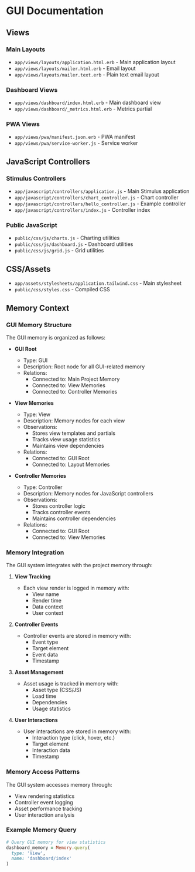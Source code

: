 # GUI Documentation

## Views

### Main Layouts
- `app/views/layouts/application.html.erb` - Main application layout
- `app/views/layouts/mailer.html.erb` - Email layout
- `app/views/layouts/mailer.text.erb` - Plain text email layout

### Dashboard Views
- `app/views/dashboard/index.html.erb` - Main dashboard view
- `app/views/dashboard/_metrics.html.erb` - Metrics partial

### PWA Views
- `app/views/pwa/manifest.json.erb` - PWA manifest
- `app/views/pwa/service-worker.js` - Service worker

## JavaScript Controllers

### Stimulus Controllers
- `app/javascript/controllers/application.js` - Main Stimulus application
- `app/javascript/controllers/chart_controller.js` - Chart controller
- `app/javascript/controllers/hello_controller.js` - Example controller
- `app/javascript/controllers/index.js` - Controller index

### Public JavaScript
- `public/css/js/charts.js` - Charting utilities
- `public/css/js/dashboard.js` - Dashboard utilities
- `public/css/js/grid.js` - Grid utilities

## CSS/Assets
- `app/assets/stylesheets/application.tailwind.css` - Main stylesheet
- `public/css/styles.css` - Compiled CSS

## Memory Context

### GUI Memory Structure
The GUI memory is organized as follows:

- **GUI Root**
  - Type: GUI
  - Description: Root node for all GUI-related memory
  - Relations:
    - Connected to: Main Project Memory
    - Connected to: View Memories
    - Connected to: Controller Memories

- **View Memories**
  - Type: View
  - Description: Memory nodes for each view
  - Observations:
    - Stores view templates and partials
    - Tracks view usage statistics
    - Maintains view dependencies
  - Relations:
    - Connected to: GUI Root
    - Connected to: Layout Memories

- **Controller Memories**
  - Type: Controller
  - Description: Memory nodes for JavaScript controllers
  - Observations:
    - Stores controller logic
    - Tracks controller events
    - Maintains controller dependencies
  - Relations:
    - Connected to: GUI Root
    - Connected to: View Memories

### Memory Integration
The GUI system integrates with the project memory through:

1. **View Tracking**
   - Each view render is logged in memory with:
     - View name
     - Render time
     - Data context
     - User context

2. **Controller Events**
   - Controller events are stored in memory with:
     - Event type
     - Target element
     - Event data
     - Timestamp

3. **Asset Management**
   - Asset usage is tracked in memory with:
     - Asset type (CSS/JS)
     - Load time
     - Dependencies
     - Usage statistics

4. **User Interactions**
   - User interactions are stored in memory with:
     - Interaction type (click, hover, etc.)
     - Target element
     - Interaction data
     - Timestamp

### Memory Access Patterns
The GUI system accesses memory through:
- View rendering statistics
- Controller event logging
- Asset performance tracking
- User interaction analysis

### Example Memory Query
```ruby
# Query GUI memory for view statistics
dashboard_memory = Memory.query(
  type: 'View',
  name: 'dashboard/index'
)